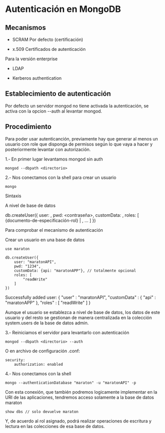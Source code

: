 # Autenticación en MongoDB

## Mecanismos

- SCRAM Por defecto (certificación)

- x.509 Certificados de autenticación

Para la versión enterprise

- LDAP

- Kerberos authentication

## Establecimiento de autenticación

Por defecto un servidor mongod no tiene activada la autenticación, se activa con la
opcion --auth al levantar mongod.

## Procedimiento

Para poder usar autenticanción, previamente hay que generar al menos un usuario con
role que disponga de permisos según lo que vaya a hacer y posteriormente levantar
con autorización.

1.- En primer lugar levantamos mongod sin auth

```
mongod --dbpath <directorio>
```

2.- Nos conectamos con la shell para crear un usuario

```
mongo
```

Sintaxis

A nivel de base de datos

db.createUser({
    user: <nombre>,
    pwd: <contraseña>,
    customData: <datos-adicionales-opcionales>,
    roles: [
        {documento-de-especificación-rol} | <rol>,
        ...
    ]
})


Para comprobar el mecanismo de autenticación

Crear un usuario en una base de datos

```
use maraton

db.createUser({
    user: "maratonAPI",
    pwd: "1234",
    customData: {api: "maratonAPP"}, // totalmente opcional
    roles: [
        "readWrite"
    ]
})
```
Successfully added user: {
        "user" : "maratonAPI",
        "customData" : {
                "api" : "maratonAPP"
        },
        "roles" : [
                "readWrite"
        ]
}

Aunque el usuario se establezca a nivel de base de datos, los datos de este usuario y del resto
se gestionan de manera centralizada en la colección system.users de la base de datos admin.

3.- Reiniciamos el servidor para levantarlo con autenticación


```
mongod --dbpath <directorio> --auth
```

O en archivo de configuración .conf:

```
security:
    authorization: enabled
```

4.- Nos conectamos con la shell 

```
mongo --authenticationDatabase "maraton" -u "maratonAPI" -p 
```

Con esta conexión, que también podremos logicamente implementar en la URI de las aplicaciones, tendremos acceso solamente
a la base de datos maraton

```
show dbs // solo devuelve maraton
```

Y, de acuerdo al rol asignado, podrá realizar operaciones de escritura y lectura en las colecciones
de esa base de datos.